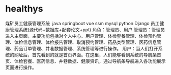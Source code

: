 # healthys
煤矿员工健康管理系统  java springboot vue ssm mysql python Django 员工健康管理系统(源代码+数据库+配套论文+ppt) 角色：管理员、用户  管理员：管理员进入主页面，主要功能包括对个人中心、用户管理、体检套餐管理、体检预约管理、体检信息管理、体检报告管理、取消预约管理、药品类型管理、医药信息管理、药品订单管理、井巷数据管理、系统管理等进行操作。  用户：当人们打开系统的网址后，首先看到的就是首页界面。在这里，人们能够看到系统的导航条首页、体检套餐、医药信息、井巷数据、健康资讯，通过导航条导航进入各功能展示页面进行操作。 
